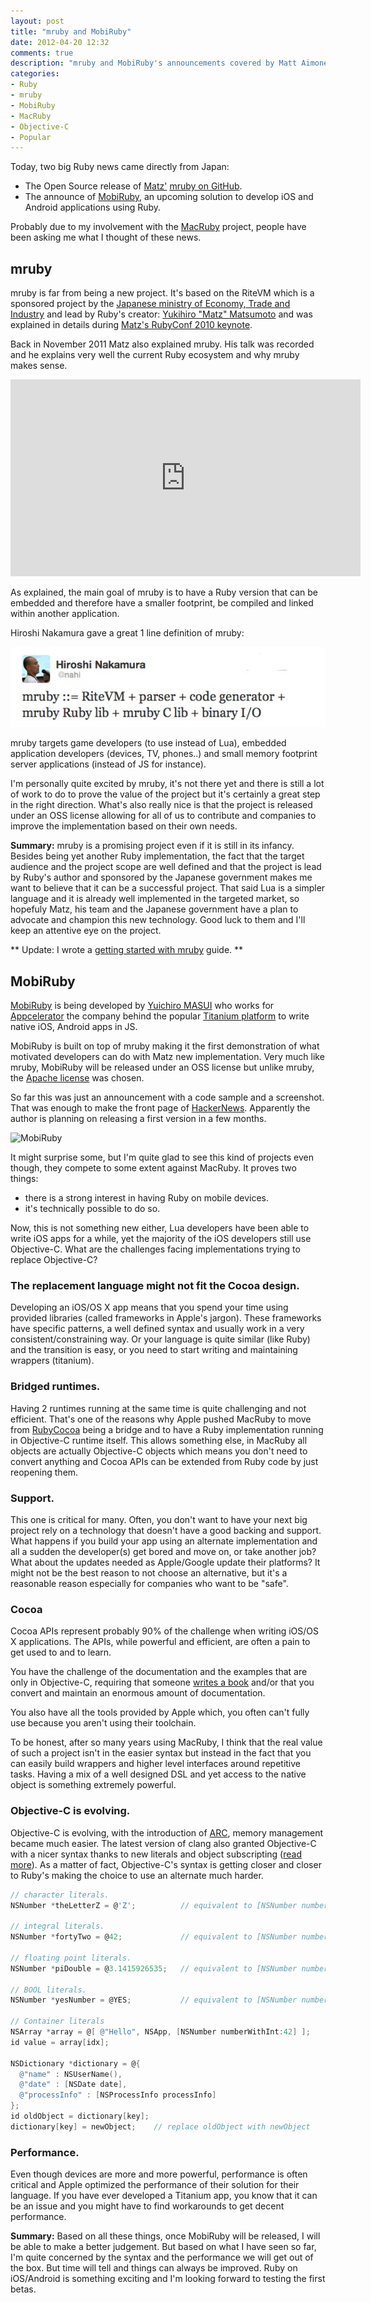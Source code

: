 ```yaml
---
layout: post
title: "mruby and MobiRuby"
date: 2012-04-20 12:32
comments: true
description: "mruby and MobiRuby's announcements covered by Matt Aimonetti"
categories: 
- Ruby
- mruby
- MobiRuby
- MacRuby
- Objective-C
- Popular
---
```


Today, two big Ruby news came directly from Japan:

* The Open Source release of [Matz'](http://en.wikipedia.org/wiki/Yukihiro_Matsumoto) [mruby on GitHub](https://github.com/mruby/mruby).
* The announce of [MobiRuby](http://mobiruby.org/), an upcoming solution
  to develop iOS and Android applications using Ruby.

Probably due to my involvement with the [MacRuby](http://macruby.org/)
project, people have been asking me what I thought of these news.

## mruby

mruby is far from being a new project. It's based on the RiteVM which is a
sponsored project by the [Japanese ministry of Economy, Trade and Industry](http://www.meti.go.jp/english/) and lead by Ruby's creator: [Yukihiro "Matz" Matsumoto](http://en.wikipedia.org/wiki/Yukihiro_Matsumoto) and was explained in details during [Matz's RubyConf 2010 keynote](http://www.slideshare.net/yukihiro_matz/rubyconf-2010-keynote-by-matz).


Back in November 2011 Matz also explained mruby. His talk was recorded
and he explains very well the current Ruby ecosystem and why mruby makes
sense.
<div class="video-container">
<iframe width="560" height="315" src="http://www.youtube.com/embed/sB-IifjyeLI" frameborder="0" allowfullscreen></iframe></div>

As explained, the main goal of mruby is to have a Ruby version that can
be embedded and therefore have a smaller footprint, be compiled and
linked within another application.

Hiroshi Nakamura gave a great 1 line definition of mruby:

![mruby](/images/mruby_def.jpg)


mruby targets game developers (to use instead of Lua), embedded
application developers (devices, TV, phones..) and small memory
footprint server applications (instead of JS for instance).

I'm personally quite excited by mruby, it's not there yet and there is
still a lot of work to do to prove the value of the project but it's
certainly a great step in the right direction. What's also really nice
is that the project is released under an OSS license allowing for all of
us to contribute and companies to improve the implementation based on
their own needs.

**Summary:** mruby is a promising project even if it is still in its infancy. 
Besides being yet another Ruby implementation, the fact that the
target audience and the project scope are well defined and that the project is lead
by Ruby's author and sponsored by the Japanese government makes me want to believe that it can be a successful project. That said Lua is a simpler language and it is already well implemented in the targeted market, so hopefuly Matz, his team and the Japanese government have a plan to advocate and champion this new technology. Good luck to them and I'll keep an attentive eye on the project.

** 
Update: I wrote a [getting started with mruby](http://matt.aimonetti.net/posts/2012/04/25/getting-started-with-mruby/) guide.
**

## MobiRuby

[MobiRuby](http://mobiruby.org/) is being developed by [Yuichiro MASUI](https://github.com/masuidrive) who works for [Appcelerator](http://www.appcelerator.com/) the company behind the popular [Titanium platform](http://www.appcelerator.com/platform/titanium-sdk) to write native iOS, Android apps in JS.

MobiRuby is built on top of mruby making it the first demonstration of
what motivated developers can do with Matz new implementation. Very much
like mruby, MobiRuby will be released under an OSS license but unlike
mruby, the [Apache license](http://www.apache.org/licenses/LICENSE-2.0.html) was chosen.

So far this was just an announcement with a code sample and a
screenshot. That was enough to make the front page of [HackerNews](http://news.ycombinator.com/item?id=3866418). Apparently the author is planning on releasing a first version in a few months.


 ![MobiRuby](http://mobiruby.org/screenshot1.jpg "MobiRuby screenshot")


It might surprise some, but I'm quite glad to see this kind of projects
even though, they compete to some extent against MacRuby. It proves two
things: 

* there is a strong interest in having Ruby on mobile devices.
* it's technically possible to do so.

Now, this is not something new either, Lua developers have been able to
write iOS apps for a while, yet the majority of the iOS developers still
use Objective-C. What are the challenges facing implementations trying
to replace Objective-C?

### The replacement language might not fit the Cocoa design.

Developing an iOS/OS X app means that you spend your time using provided
libraries (called frameworks in Apple's jargon). These frameworks have
specific patterns, a well defined syntax and usually work in a very
consistent/constraining way. Or your language is quite similar (like Ruby) and the
transition is easy, or you need to start writing and maintaining
wrappers (titanium).

### Bridged runtimes.

Having 2 runtimes running at the same time is quite challenging and not
efficient. That's one of the reasons why Apple pushed MacRuby to move from [RubyCocoa](http://en.wikipedia.org/wiki/RubyCocoa) being a bridge and to have a Ruby implementation running in Objective-C runtime itself.
This allows something else, in MacRuby all objects are actually
Objective-C objects which means you don't need to convert anything and
Cocoa APIs can be extended from Ruby code by just reopening them.

### Support.

This one is critical for many. Often, you don't want to have your next big
project rely on a technology that doesn't have a good backing and
support. What happens if you build your app using an alternate
implementation and all a sudden the developer(s) get bored and move on,
or take another job?
What about the updates needed as Apple/Google update their platforms?
It might not be the best reason to not choose an alternative, but it's
a reasonable reason especially for companies who want to be "safe".

### Cocoa

Cocoa APIs represent probably 90% of the challenge when writing iOS/OS X
applications. The APIs, while powerful and efficient, are often a pain
to get used to and to learn.

You have the challenge of the documentation and the examples that
are only in Objective-C, requiring that someone [writes a book](http://www.amazon.com/gp/product/1449380379/ref=as_li_ss_tl?ie=UTF8&tag=merbist-20&linkCode=as2&camp=1789&creative=390957&creativeASIN=1449380379) and/or that
you convert and maintain an enormous amount of documentation.

You also have all the tools provided by Apple which, you often can't
fully use because you aren't using their toolchain.

To be honest, after so many years using MacRuby, I think that the real
value of such a project isn't in the easier syntax but instead in the
fact that you can easily build wrappers and higher level interfaces
around repetitive tasks. Having a mix of a well designed DSL and yet
access to the native object is something extremely powerful.

### Objective-C is evolving.

Objective-C is evolving, with the introduction of [ARC](http://developer.apple.com/library/ios/#releasenotes/ObjectiveC/RN-TransitioningToARC/Introduction/Introduction.html), memory management became much easier. The latest version of clang also granted Objective-C with a nicer syntax thanks to new literals and object subscripting ([read more](http://clang.llvm.org/docs/ObjectiveCLiterals.html)). As a matter of fact, Objective-C's syntax is getting closer and closer to Ruby's making the choice to use an alternate much harder.

``` objective-c
// character literals.
NSNumber *theLetterZ = @'Z';          // equivalent to [NSNumber numberWithChar:'Z']

// integral literals.
NSNumber *fortyTwo = @42;             // equivalent to [NSNumber numberWithInt:42]

// floating point literals.
NSNumber *piDouble = @3.1415926535;   // equivalent to [NSNumber numberWithDouble:3.1415926535]

// BOOL literals.
NSNumber *yesNumber = @YES;           // equivalent to [NSNumber numberWithBool:YES]

// Container literals
NSArray *array = @[ @"Hello", NSApp, [NSNumber numberWithInt:42] ];
id value = array[idx];

NSDictionary *dictionary = @{
  @"name" : NSUserName(),
  @"date" : [NSDate date],
  @"processInfo" : [NSProcessInfo processInfo]
};
id oldObject = dictionary[key];
dictionary[key] = newObject;	// replace oldObject with newObject
```

### Performance.

Even though devices are more and more powerful, performance is often
critical and Apple optimized the performance of their solution for their
language. If you have ever developed a Titanium app, you know that it
can be an issue and you might have to find workarounds to get decent
performance.


**Summary:** Based on all these things, once MobiRuby will be released, I will be
able to make a better judgement. But based on what I have seen so far,
I'm quite concerned by the syntax and the performance we will get out of
the box. But time will tell and things can always be improved.
Ruby on iOS/Android is something exciting and I'm looking forward to
testing the first betas.


